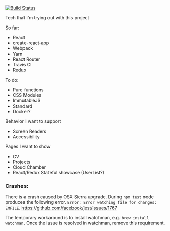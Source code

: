 [![Build Status](https://travis-ci.org/phazor/phazor.github.io.svg?branch=src)](https://travis-ci.org/phazor/phazor.github.io)

Tech that I'm trying out with this project

So far:

- React
- create-react-app
- Webpack
- Yarn
- React Router
- Travis CI
- Redux

To do:

- Pure functions
- CSS Modules
- ImmutableJS
- Standard
- Docker?

Behavior I want to support

- Screen Readers
- Accessibility

Pages I want to show
- CV
- Projects
 - Cloud Chamber
 - React/Redux Stateful showcase (UserList?)

### Crashes:

There is a crash caused by OSX Sierra upgrade. During `npm test` node produces the following error. `Error: Error watching file for changes: EMFILE`.
https://github.com/facebook/jest/issues/1767

The temporary workaround is to install watchman, e.g. `brew install watchman`. Once the issue is resolved in watchman, remove this requirement.

